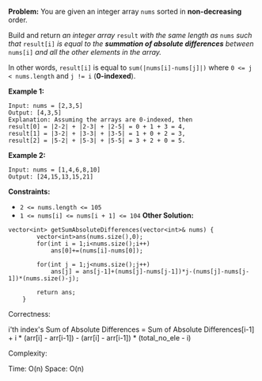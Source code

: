 **Problem:**
You are given an integer array `nums` sorted in **non-decreasing** order.

Build and return *an integer array* `result` *with the same length as* `nums` *such that* `result[i]` *is equal to the **summation of absolute differences** between* `nums[i]` *and all the other elements in the array.*

In other words, `result[i]` is equal to `sum(|nums[i]-nums[j]|)` where `0 <= j < nums.length` and `j != i` (**0-indexed**).

 

**Example 1:**

```
Input: nums = [2,3,5]
Output: [4,3,5]
Explanation: Assuming the arrays are 0-indexed, then
result[0] = |2-2| + |2-3| + |2-5| = 0 + 1 + 3 = 4,
result[1] = |3-2| + |3-3| + |3-5| = 1 + 0 + 2 = 3,
result[2] = |5-2| + |5-3| + |5-5| = 3 + 2 + 0 = 5.
```

**Example 2:**

```
Input: nums = [1,4,6,8,10]
Output: [24,15,13,15,21]
```

 

**Constraints:**

- `2 <= nums.length <= 105`
- `1 <= nums[i] <= nums[i + 1] <= 104`
**Other Solution:**
```
vector<int> getSumAbsoluteDifferences(vector<int>& nums) {
        vector<int>ans(nums.size(),0);
        for(int i = 1;i<nums.size();i++)
            ans[0]+=(nums[i]-nums[0]);
        
        for(int j = 1;j<nums.size();j++)
            ans[j] = ans[j-1]+(nums[j]-nums[j-1])*j-(nums[j]-nums[j-1])*(nums.size()-j);
        
        return ans;
    }
```
Correctness:


i'th index's Sum of Absolute Differences = Sum of Absolute Differences[i-1] + i * (arr[i] - arr[i-1]) - (arr[i] - arr[i-1]) * (total_no_ele - i)

Complexity:

Time: O(n)
Space: O(n)